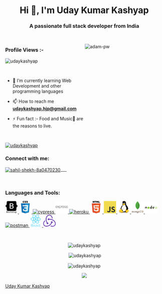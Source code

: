 <h1 align="center">Hi 👋, I'm Uday Kumar Kashyap</h1>
<h3 align="center">A passionate full stack developer from India</h3>
<br/>
<p><img align="right" src="https://cdn.dribbble.com/users/1162077/screenshots/3848914/programmer.gif" alt="adam-pw" width="250" height="250" /></p>
<p align="left"> <h3>Profile Views :-</h3><img src="https://komarev.com/ghpvc/?username=udaykashyap&label=Profile%20views&color=0e75b6&style=flat" alt="udaykashyap" /> </p>

<br/>

- 🌱 I’m currently learning Web Development and other programming languages

- 📫 How to reach me **udaykashyap.hjp@gmail.com**

- ⚡ Fun fact :- Food and Music🎵 are the reasons to live.

<br/>
<p align="left"> <a href="https://github.com/ryo-ma/github-profile-trophy"><img src="https://github-profile-trophy.vercel.app/?username=udaykashyap.hjp" alt="udaykashyap" /></a> </p>

<h3 align="left">Connect with me:</h3>
<p align="left">
  <a href="https://www.linkedin.com/in/udaykashyap/" target="blank"><img align="center"
      src="https://raw.githubusercontent.com/rahuldkjain/github-profile-readme-generator/master/src/images/icons/Social/linked-in-alt.svg"
      alt="sahil-shekh-8a0470230" width="50" height="50"/>&nbsp;&nbsp;&nbsp;&nbsp;&nbsp;</a>
 
</p>
<br/>

<h3 align="left">Languages and Tools:</h3>
<p align="left"> <a href="https://getbootstrap.com" target="_blank" rel="noreferrer"> <img src="https://raw.githubusercontent.com/devicons/devicon/master/icons/bootstrap/bootstrap-plain-wordmark.svg" alt="bootstrap" width="40" height="40"/> </a> <a href="https://www.w3schools.com/css/" target="_blank" rel="noreferrer"> <img src="https://raw.githubusercontent.com/devicons/devicon/master/icons/css3/css3-original-wordmark.svg" alt="css3" width="40" height="40"/> </a> <a href="https://www.cypress.io" target="_blank" rel="noreferrer"> <img src="https://raw.githubusercontent.com/simple-icons/simple-icons/6e46ec1fc23b60c8fd0d2f2ff46db82e16dbd75f/icons/cypress.svg" alt="cypress" width="40" height="40"/> </a> <a href="https://expressjs.com" target="_blank" rel="noreferrer"> <img src="https://raw.githubusercontent.com/devicons/devicon/master/icons/express/express-original-wordmark.svg" alt="express" width="40" height="40"/> </a> <a href="https://heroku.com" target="_blank" rel="noreferrer"> <img src="https://www.vectorlogo.zone/logos/heroku/heroku-icon.svg" alt="heroku" width="40" height="40"/> </a> <a href="https://www.w3.org/html/" target="_blank" rel="noreferrer"> <img src="https://raw.githubusercontent.com/devicons/devicon/master/icons/html5/html5-original-wordmark.svg" alt="html5" width="40" height="40"/> </a> <a href="https://developer.mozilla.org/en-US/docs/Web/JavaScript" target="_blank" rel="noreferrer"> <img src="https://raw.githubusercontent.com/devicons/devicon/master/icons/javascript/javascript-original.svg" alt="javascript" width="40" height="40"/> </a> <a href="https://www.linux.org/" target="_blank" rel="noreferrer"> <img src="https://raw.githubusercontent.com/devicons/devicon/master/icons/linux/linux-original.svg" alt="linux" width="40" height="40"/> </a> <a href="https://www.mongodb.com/" target="_blank" rel="noreferrer"> <img src="https://raw.githubusercontent.com/devicons/devicon/master/icons/mongodb/mongodb-original-wordmark.svg" alt="mongodb" width="40" height="40"/> </a> <a href="https://nodejs.org" target="_blank" rel="noreferrer"> <img src="https://raw.githubusercontent.com/devicons/devicon/master/icons/nodejs/nodejs-original-wordmark.svg" alt="nodejs" width="40" height="40"/> </a><a href="https://postman.com" target="_blank" rel="noreferrer"> <img src="https://www.vectorlogo.zone/logos/getpostman/getpostman-icon.svg" alt="postman" width="40" height="40"/> </a> <a href="https://reactjs.org/" target="_blank" rel="noreferrer"> <img src="https://raw.githubusercontent.com/devicons/devicon/master/icons/react/react-original-wordmark.svg" alt="react" width="40" height="40"/> </a> <a href="https://redux.js.org" target="_blank" rel="noreferrer"> <img src="https://raw.githubusercontent.com/devicons/devicon/master/icons/redux/redux-original.svg" alt="redux" width="40" height="40"/> </a> </p>


<br/>

<p align="center"><img align="center" src="https://github-readme-stats.vercel.app/api/top-langs?username=udaykashyap&show_icons=true&locale=en&layout=compact" alt="udaykashyap" /></p>

<p align="center">&nbsp;<img align="center" src="https://github-readme-stats.vercel.app/api?username=udaykashyap&show_icons=true&locale=en" alt="udaykashyap" /></p>

<p align="center"><img align="center" src="https://github-readme-streak-stats.herokuapp.com/?user=udaykashyap&" alt="udaykashyap" /></p>
<p align="center">
  <img  src="https://raw.githubusercontent.com/Trilokia/Trilokia/379277808c61ef204768a61bbc5d25bc7798ccf1/bottom_header.svg">
  </p>
  
  [Uday Kumar Kashyap](https://github.com/udaykashyap)
